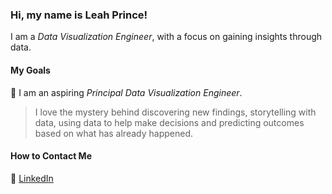 
<!---
LeahPrince/LeahPrince is a ✨ special ✨ repository because its `README.md` (this file) appears on your GitHub profile.
You can click the Preview link to take a look at your changes.
--->

### Hi, my name is Leah Prince! 
I am a *Data Visualization Engineer*, with a focus on gaining insights through data. 
#### My Goals

:dizzy: I am an aspiring *Principal Data Visualization Engineer*. 
>I love the mystery behind discovering new findings, storytelling with data, using data to help make decisions and predicting outcomes based 
>on what has already happened. 

#### How to Contact Me
:email: [LinkedIn](leah-prince-m-s-a-90a20818b) 
